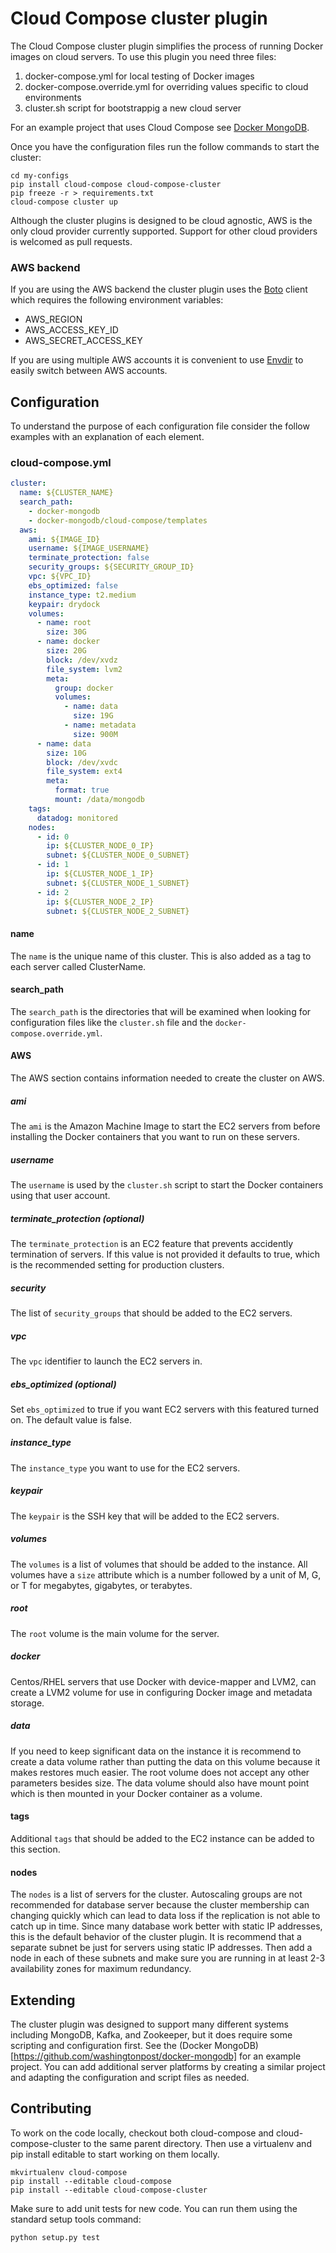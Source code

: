 # Cloud Compose cluster plugin
The Cloud Compose cluster plugin simplifies the process of running Docker images on cloud servers. To use this plugin you need three files:

1. docker-compose.yml for local testing of Docker images
1. docker-compose.override.yml for overriding values specific to cloud environments 
1. cluster.sh script for bootstrappig a new cloud server

For an example project that uses Cloud Compose see [Docker MongoDB](https://github.com/washingtonpost/docker-mongodb).

Once you have the configuration files run the follow commands to start the cluster: 
```
cd my-configs
pip install cloud-compose cloud-compose-cluster
pip freeze -r > requirements.txt
cloud-compose cluster up
```

Although the cluster plugins is designed to be cloud agnostic, AWS is the only cloud provider currently supported.  Support for other cloud providers is welcomed as pull requests.

### AWS backend
If you are using the AWS backend the cluster plugin uses the [Boto](http://boto3.readthedocs.io/en/latest/) client which requires the following environment variables:

* AWS_REGION
* AWS_ACCESS_KEY_ID
* AWS_SECRET_ACCESS_KEY

If you are using multiple AWS accounts it is convenient to use [Envdir](https://pypi.python.org/pypi/envdir) to easily switch between AWS accounts.

## Configuration 
To understand the purpose of each configuration file consider the follow examples with an explanation of each element.
### cloud-compose.yml
```yaml
cluster:
  name: ${CLUSTER_NAME}
  search_path:
    - docker-mongodb
    - docker-mongodb/cloud-compose/templates
  aws:
    ami: ${IMAGE_ID}
    username: ${IMAGE_USERNAME}
    terminate_protection: false
    security_groups: ${SECURITY_GROUP_ID}
    vpc: ${VPC_ID}
    ebs_optimized: false
    instance_type: t2.medium
    keypair: drydock
    volumes:
      - name: root
        size: 30G
      - name: docker
        size: 20G
        block: /dev/xvdz
        file_system: lvm2
        meta:
          group: docker
          volumes:
            - name: data 
              size: 19G
            - name: metadata
              size: 900M 
      - name: data
        size: 10G
        block: /dev/xvdc
        file_system: ext4
        meta:
          format: true
          mount: /data/mongodb
    tags:
      datadog: monitored
    nodes:
      - id: 0
        ip: ${CLUSTER_NODE_0_IP}
        subnet: ${CLUSTER_NODE_0_SUBNET}
      - id: 1
        ip: ${CLUSTER_NODE_1_IP}
        subnet: ${CLUSTER_NODE_1_SUBNET}
      - id: 2
        ip: ${CLUSTER_NODE_2_IP}
        subnet: ${CLUSTER_NODE_2_SUBNET}
```

#### name
The ``name`` is the unique name of this cluster. This is also added as a tag to each server called ClusterName.

#### search_path 
The ``search_path`` is the directories that will be examined when looking for configuration files like the ``cluster.sh`` file and the ``docker-compose.override.yml``.

#### AWS
The AWS section contains information needed to create the cluster on AWS.

##### ami
The ``ami`` is the Amazon Machine Image to start the EC2 servers from before installing the Docker containers that you want to run on these servers.

##### username
The ``username`` is used by the ``cluster.sh`` script to start the Docker containers using that user account.

##### terminate_protection (optional)
The ``terminate_protection`` is an EC2 feature that prevents accidently termination of servers. If this value is not provided it defaults to true, which is the recommended setting for production clusters.

##### security
The list of ``security_groups`` that should be added to the EC2 servers.

##### vpc
The ``vpc`` identifier to launch the EC2 servers in.

##### ebs_optimized (optional)
Set ``ebs_optimized`` to true if you want EC2 servers with this featured turned on. The default value is false.

##### instance_type
The ``instance_type`` you want to use for the EC2 servers.

##### keypair
The ``keypair`` is the SSH key that will be added to the EC2 servers.

##### volumes
The ``volumes`` is a list of volumes that should be added to the instance. All volumes have a ``size`` attribute which is a number followed by a unit of M, G, or T for megabytes, gigabytes, or terabytes.


##### root
The ``root`` volume is the main volume for the server. 

##### docker
Centos/RHEL servers that use Docker with device-mapper and LVM2, can create a LVM2 volume for use in configuring Docker image and metadata storage.

##### data
If you need to keep significant data on the instance it is recommend to create a data volume rather than putting the data on this volume because it makes restores much easier. The root volume does not accept any other parameters besides size. The data volume should also have mount point which is then mounted in your Docker container as a volume.

#### tags
Additional ``tags`` that should be added to the EC2 instance can be added to this section.

#### nodes
The ``nodes`` is a list of servers for the cluster.  Autoscaling groups are not recommended for database server because the cluster membership can changing quickly which can lead to data loss if the replication is not able to catch up in time. Since many database work better with static IP addresses, this is the default behavior of the cluster plugin. It is recommend that a separate subnet be just for servers using static IP addresses. Then add a node in each of these subnets and make sure you are running in at least 2-3 availability zones for maximum redundancy. 

## Extending
The cluster plugin was designed to support many different systems including MongoDB, Kafka, and Zookeeper, but it does require some scripting and configuration first.  See the (Docker MongoDB)[https://github.com/washingtonpost/docker-mongodb] for an example project. You can add additional server platforms by creating a similar project and adapting the configuration and script files as needed.

## Contributing 
To work on the code locally, checkout both cloud-compose and cloud-compose-cluster to the same parent directory. Then use a virtualenv and pip install editable to start working on them locally.
```
mkvirtualenv cloud-compose
pip install --editable cloud-compose
pip install --editable cloud-compose-cluster
```

Make sure to add unit tests for new code. You can run them using the standard setup tools command:

```
python setup.py test
```
